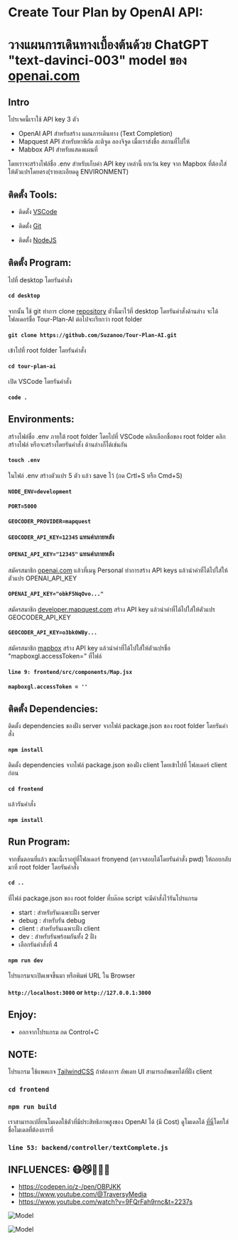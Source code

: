 # Create Tour Plan by OpenAI API:

# วางแผนการเดินทางเบื้องต้นด้วย ChatGPT "text-davinci-003" model ของ [openai.com](https://openai.com/)

## Intro

โปรเจคนี้เราใช้ API key 3 ตัว

- OpenAI API สำหรับสร้าง แผนการเดินทาง (Text Completion)
- Mapquest API สำหรับหาพิกัด ละติจูด ลองจิจูด เมื่อเราส่งชื่อ สถานที่ไปให้
- Mabbox API สำหรับแสดงแผนที่

โดยเราจะสร้างไฟล์ชื่อ .env สำหรับเก็บค่า API key เหล่านี้ ยกเว้น key จาก Mapbox ที่ต้องใส่ให้ตัวแปรโดยตรง(รายละเอียดดู ENVIRONMENT)

## ติดตั้ง Tools:

- ติดตั้ง [VSCode](https://code.visualstudio.com/download)

- ติดตั้ง [Git](https://git-scm.com/downloads)

- ติดตั้ง [NodeJS](https://nodejs.org/en/download/)

## ติดตั้ง Program:

ไปที่ desktop โดยรันคำสั่ง

#### `cd desktop`

จากนั้น ใช้ git ทำการ clone [repository](https://github.com/Suzanoo/Tour-Plan-AI) ตัวนี้มาไว้ที่ desktop โดยรันคำสั่งด้านล่าง จะได้โฟลเดอร์ชื่อ Tour-Plan-AI ต่อไปจะเรียกว่า root folder

#### `git clone https://github.com/Suzanoo/Tour-Plan-AI.git`

เข้าไปที่ root folder โดยรันคำสั่ง

#### `cd tour-plan-ai`

เปิด VSCode โดยรันคำสั่ง

#### `code .`

## Environments:

สร้างไฟล์ชื่อ .env ภายใต้ root folder โดยไปที่ VSCode คลิกเลือกชื่อของ root folder คลิกสร้างไฟล์ หรือจะสร้างโดยรันคำสั่ง
ด้านล่างก็ได้เช่นกัน

#### `touch .env`

ในไฟล์ .env สร้างตัวแปร 5 ตัว แล้ว save ไว้ (กด Crtl+S หรือ Cmd+S)

#### `NODE_ENV=development`

#### `PORT=5000`

#### `GEOCODER_PROVIDER=mapquest`

#### `GEOCODER_API_KEY=12345` แทนค่าภายหลัง

#### `OPENAI_API_KEY="12345"` แทนค่าภายหลัง

สมัครสมาชิก [openai.com](https://openai.com/) แล้วที่เมนู Personal ทำการสร้าง API keys แล้วนำค่าที่ได้ไปใส่ให้ตัวแปร OPENAI_API_KEY

#### `OPENAI_API_KEY="obkF5NqOvo..."`

สมัครสมาชิก [developer.mapquest.com](https://developer.mapquest.com/user/login) สร้าง API key แล้วนำค่าที่ได้ไปใส่ให้ตัวแปร GEOCODER_API_KEY

#### `GEOCODER_API_KEY=o3bk0WBy...`

สมัครสมาชิก [mapbox](https://www.mapbox.com/) สร้าง API key แล้วนำค่าที่ได้ไปใส่ให้ตัวแปรชื่อ "mapboxgl.accessToken=" ที่ไฟล์

#### `line 9: frontend/src/components/Map.jsx`

#### `mapboxgl.accessToken = ''`

## ติดตั้ง Dependencies:

ติดตั้ง dependencies ของฝั่ง server จากไฟล์ package.json ของ root folder โดยรันคำสั่ง

#### `npm install`

ติดตั้ง dependencies จากไฟล์ package.json ของฝั่ง client โดยเข้าไปที่ โฟลเดอร์ client ก่อน

#### `cd frontend`

แล้วรันคำสั่ง

#### `npm install`

## Run Program:

จากขั้นตอนที่แล้ว ขณะนี้เราอยู่ที่โฟลเดอร์ fronyend (ตรวจสอบได้โดยรันคำสั่ง pwd) ให้ถอยกลับมาที่ root folder โดยรันคำสั่ง

#### `cd ..`

ที่ไฟล์ package.json ของ root folder ที่บล๊อค script จะมีคำสั่งไว้รันโปรแกรม

- start : สำหรับรันเฉพาะฝั่ง server
- debug : สำหรับรัน debug
- client : สำหรับรันเฉพาะฝั่ง client
- dev : สำหรับรันพร้อมกันทั้ง 2 ฝั่ง
- เลือกรันคำสั่งที่ 4

#### `npm run dev`

โปรแกรมจะเปิดเพจขึ้นมา หรือพิมพ์ URL ใน Browser

#### `http://localhost:3000` or `http://127.0.0.1:3000`

## Enjoy:

- ออกจากโปรแกรม กด Control+C

## NOTE:

โปรแกรม ใช้แพคเกจ [TailwindCSS](https://tailwindcss.com/) ถ้าต้องการ อัพเดท UI สามารถอัพเดทได้ที่ฝั่ง client

### `cd frontend`

### `npm run build`

เราสามารถเปลี่ยนโมเดลใช้ตัวที่มีประสิทธิภาพสูงของ OpenAI ได้ (มี Cost) ดูโมเดลได้ [ที่นี่](https://platform.openai.com/docs/models/overview)โดยใส่ชื่อโมเดลที่ต้องการที่

### `line 53: backend/controller/textComplete.js`

## INFLUENCES: 😷😼🙏🙏🙏

- https://codepen.io/z-/pen/OBPJKK
- https://www.youtube.com/@TraversyMedia
- https://www.youtube.com/watch?v=9FQrFah9rnc&t=2237s

![Model](https://github.com/Suzanoo/Tour-Plan-AI/blob/main/frontend/src/public/img/prompt.png)

![Model](https://github.com/Suzanoo/Tour-Plan-AI/blob/main/frontend/src/public/img/response.png)
